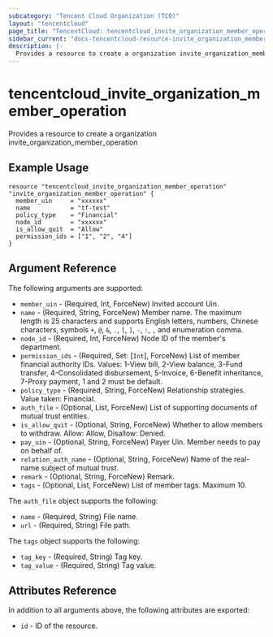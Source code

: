 ```yaml
---
subcategory: "Tencent Cloud Organization (TCO)"
layout: "tencentcloud"
page_title: "TencentCloud: tencentcloud_invite_organization_member_operation"
sidebar_current: "docs-tencentcloud-resource-invite_organization_member_operation"
description: |-
  Provides a resource to create a organization invite_organization_member_operation
---
```


# tencentcloud_invite_organization_member_operation

Provides a resource to create a organization invite_organization_member_operation

## Example Usage

```hcl
resource "tencentcloud_invite_organization_member_operation" "invite_organization_member_operation" {
  member_uin     = "xxxxxx"
  name           = "tf-test"
  policy_type    = "Financial"
  node_id        = "xxxxxx"
  is_allow_quit  = "Allow"
  permission_ids = ["1", "2", "4"]
}
```

## Argument Reference

The following arguments are supported:

* `member_uin` - (Required, Int, ForceNew) Invited account Uin.
* `name` - (Required, String, ForceNew) Member name. The maximum length is 25 characters and supports English letters, numbers, Chinese characters, symbols `+`, `@`, `&`, `.`, `[`, `]`, `-`, `:`, `,` and enumeration comma.
* `node_id` - (Required, Int, ForceNew) Node ID of the member's department.
* `permission_ids` - (Required, Set: [`Int`], ForceNew) List of member financial authority IDs. Values: 1-View bill, 2-View balance, 3-Fund transfer, 4-Consolidated disbursement, 5-Invoice, 6-Benefit inheritance, 7-Proxy payment, 1 and 2 must be default.
* `policy_type` - (Required, String, ForceNew) Relationship strategies. Value taken: Financial.
* `auth_file` - (Optional, List, ForceNew) List of supporting documents of mutual trust entities.
* `is_allow_quit` - (Optional, String, ForceNew) Whether to allow members to withdraw. Allow: Allow, Disallow: Denied.
* `pay_uin` - (Optional, String, ForceNew) Payer Uin. Member needs to pay on behalf of.
* `relation_auth_name` - (Optional, String, ForceNew) Name of the real-name subject of mutual trust.
* `remark` - (Optional, String, ForceNew) Remark.
* `tags` - (Optional, List, ForceNew) List of member tags. Maximum 10.

The `auth_file` object supports the following:

* `name` - (Required, String) File name.
* `url` - (Required, String) File path.

The `tags` object supports the following:

* `tag_key` - (Required, String) Tag key.
* `tag_value` - (Required, String) Tag value.

## Attributes Reference

In addition to all arguments above, the following attributes are exported:

* `id` - ID of the resource.



